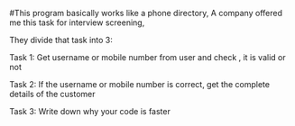 #This program basically works like a phone directory,
A company offered me this task for interview screening,

They divide that task into 3:

 Task 1: Get username or mobile number from user and check , it is valid or not

 Task 2: If the username or mobile number is correct, get the complete details of the customer

 Task 3: Write down why your code is faster

